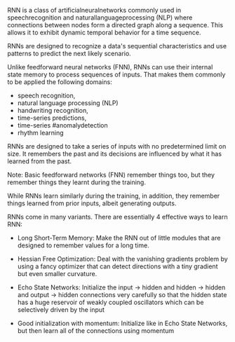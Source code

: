 RNN is a class of artificialneuralnetworks commonly used in speechrecognition and naturallanguageprocessing (NLP) where connections between nodes form a directed graph along a sequence. This allows it to exhibit dynamic temporal behavior for a time sequence. 

RNNs are designed to recognize a data's sequential characteristics and use patterns to predict the next likely scenario.

Unlike feedforward neural networks (FNN), RNNs can use their internal state memory to process sequences of inputs. That makes them commonly to be applied the following domains:
* speech recognition,
* natural language processing (NLP)
* handwriting recognition, 
* time-series predictions, 
* time-series #anomalydetection  
* rhythm learning 

RNNs are designed to take a series of inputs with no predetermined limit on size. It remembers the past and its decisions are influenced by what it has learned from the past. 

Note: Basic feedforward networks (FNN) remember things too, but they remember things they learnt during the training.

While RNNs learn similarly during the training, in addition, they remember things learned from prior inputs, albeit generating outputs.
 
RNNs come in many variants. There are essentially 4 effective ways to learn RNN:

- Long Short-Term Memory: Make the RNN out of little modules that are designed to remember values for a long time.

- Hessian Free Optimization: Deal with the vanishing gradients problem by using a fancy optimizer that can detect directions with a tiny gradient but even smaller curvature.

- Echo State Networks: Initialize the input -> hidden and hidden -> hidden and output -> hidden connections very carefully so that the hidden state has a huge reservoir of weakly coupled oscillators which can be selectively driven by the input

- Good initialization with momentum: Initialize like in Echo State Networks, but then learn all of the connections using momentum

